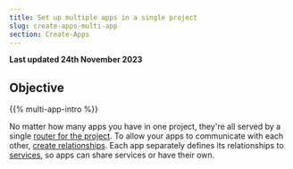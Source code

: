 ```yaml
---
title: Set up multiple apps in a single project
slug: create-apps-multi-app
section: Create-Apps
---
```


**Last updated 24th November 2023**



## Objective  

{{% multi-app-intro %}}

No matter how many apps you have in one project, they're all served by a single [router for the project](../.././.-routes).
To allow your apps to communicate with each other, [create relationships](../.././.-relationships).
Each app separately defines its relationships to [services](../../add-services),
so apps can share services or have their own.
